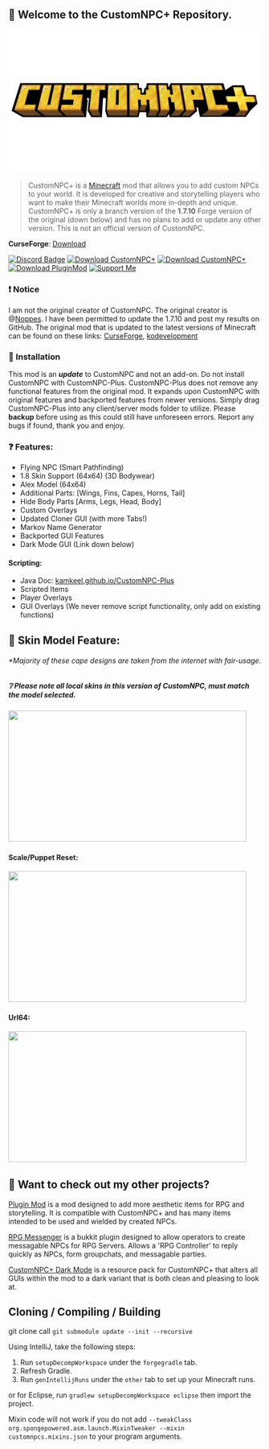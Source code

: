 
## 👋 Welcome to the CustomNPC+ Repository.
![](images/logo.png)  

> CustomNPC+ is a [Minecraft](https://minecraft.net/) mod that allows you to add custom NPCs to your world. It is developed for creative and storytelling players who want to make their Minecraft worlds more in-depth and unique. CustomNPC+ is only a branch version of the **1.7.10** Forge version of the original (down below) and has no plans to add or update any other version. This is not an official version of CustomNPC.

**CurseForge**: [Download](https://www.curseforge.com/minecraft/mc-mods/customnpc-plus)

[![Discord Badge](https://img.shields.io/badge/KAMKEEL_Discord-7289DA?style=for-the-badge&logo=discord&logoColor=white)](https://discord.gg/pQqRTvFeJ5)
[![Download CustomNPC+](https://img.shields.io/badge/CustomNPC+-0081CB?style=for-the-badge&logo=material-ui&logoColor=white)](https://www.curseforge.com/minecraft/mc-mods/customnpc-plus)
[![Download CustomNPC+](https://img.shields.io/badge/MorePlayerModels+-0081CB?style=for-the-badge&logo=material-ui&logoColor=white)](https://www.curseforge.com/minecraft/mc-mods/moreplayermodels-plus)
[![Download PluginMod](https://img.shields.io/badge/Plugin_Mod-0081CB?style=for-the-badge&logo=material-ui&logoColor=white)](https://github.com/KAMKEEL/Plugin-Mod)
<a href="https://ko-fi.com/kamkeel"> <img src="https://i.imgur.com/zvdVbeW.png" alt="Support Me"  width="180" height="27"> </a>


### ❗ Notice
I am not the original creator of CustomNPC. The original creator is @[Noppes](https://github.com/Noppes). I have been permitted to update the 1.7.10 and post my results on GitHub. The original mod that is updated to the latest versions of Minecraft can be found on these links: [CurseForge](https://www.curseforge.com/minecraft/mc-mods/custom-npcs), [kodevelopment](http://www.kodevelopment.nl/minecraft/customnpcs)

### 🔹 Installation
This mod is an ***update*** to CustomNPC and not an add-on. Do not install CustomNPC with CustomNPC-Plus. CustomNPC-Plus does not remove any functional features from the original mod. It expands upon CustomNPC with original features and backported features from newer versions. Simply drag CustomNPC-Plus into any client/server mods folder to utilize. Please **backup** before using as this could still have unforeseen errors. Report any bugs if found, thank you and enjoy.

### ❓ Features:
- Flying NPC (Smart Pathfinding)
- 1.8 Skin Support (64x64) (3D Bodywear)
- Alex Model (64x64)
- Additional Parts: [Wings, Fins, Capes, Horns, Tail]
- Hide Body Parts [Arms, Legs, Head, Body]
- Custom Overlays
- Updated Cloner GUI (with more Tabs!)
- Markov Name Generator
- Backported GUI Features
- Dark Mode GUI (Link down below)

#### Scripting:
- Java Doc: [kamkeel.github.io/CustomNPC-Plus](https://kamkeel.github.io/CustomNPC-Plus/)  
- Scripted Items
- Player Overlays
- GUI Overlays
(We never remove script functionality, only add on existing functions)

## 🔰 Skin Model Feature:
###### **Majority of these cape designs are taken from the internet with fair-usage.*
##### ❔ Please note all *local* skins in this version of CustomNPC, must match the model selected.
<img src="images/skinAnimation.gif" width="474" height="260"/>

#### Scale/Puppet Reset:
<img src="images/guiAnimation.gif" width="474" height="260"/>

#### Url64:
<img src="images/Url64Example.gif" width="474" height="260"/>


## 🔗 Want to check out my other projects?
[Plugin Mod](https://github.com/KAMKEEL/Plugin-Mod) is a mod designed to add more aesthetic items for RPG and storytelling. It is compatible with CustomNPC+ and has many items intended to be used and wielded by created NPCs.

[RPG Messenger](https://github.com/KAMKEEL/RPGMessenger) is a bukkit plugin designed to allow operators to create messagable NPCs for RPG Servers. Allows a 'RPG Controller' to reply quickly as NPCs, form groupchats, and messagable parties.

[CustomNPC+ Dark Mode](https://github.com/KAMKEEL/CustomNPC-Plus-Dark-Mode) is a resource pack for CustomNPC+ that alters all GUIs within the mod to a dark variant that is both clean and pleasing to look at.

## Cloning / Compiling / Building

git clone call `git submodule update --init --recursive`

Using IntelliJ, take the following steps: 
1. Run `setupDecompWorkspace` under the `forgegradle` tab.
2. Refresh Gradle.
3. Run `genIntellijRuns` under the `other` tab to set up your Minecraft runs.

or for Eclipse, run `gradlew setupDecompWorkspace eclipse` then import the project. 

Mixin code will not work if you do not add `--tweakClass org.spongepowered.asm.launch.MixinTweaker --mixin customnpcs.mixins.json` to your program arguments.
